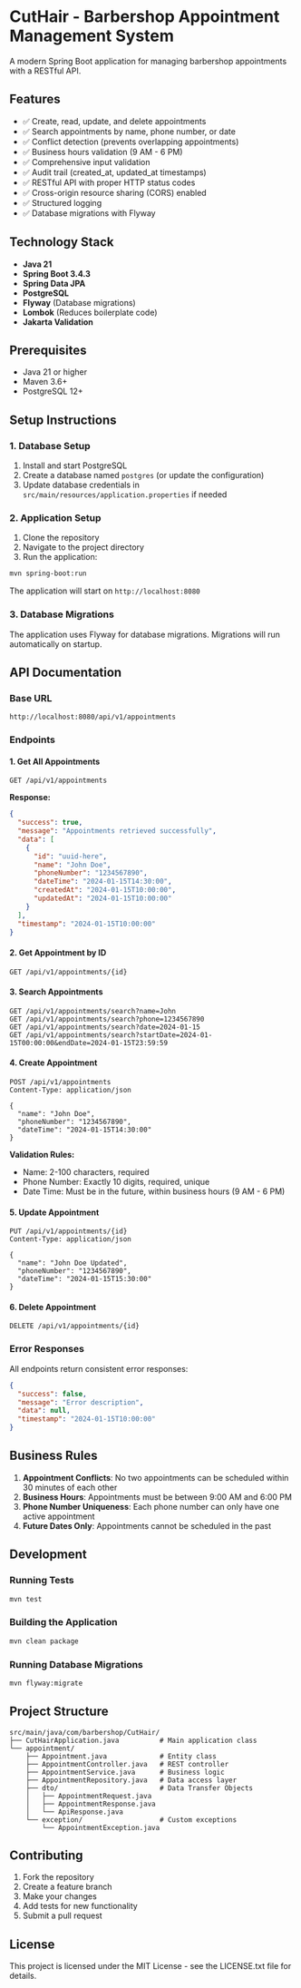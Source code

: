 # CutHair - Barbershop Appointment Management System

A modern Spring Boot application for managing barbershop appointments with a RESTful API.

## Features

- ✅ Create, read, update, and delete appointments
- ✅ Search appointments by name, phone number, or date
- ✅ Conflict detection (prevents overlapping appointments)
- ✅ Business hours validation (9 AM - 6 PM)
- ✅ Comprehensive input validation
- ✅ Audit trail (created_at, updated_at timestamps)
- ✅ RESTful API with proper HTTP status codes
- ✅ Cross-origin resource sharing (CORS) enabled
- ✅ Structured logging
- ✅ Database migrations with Flyway

## Technology Stack

- **Java 21**
- **Spring Boot 3.4.3**
- **Spring Data JPA**
- **PostgreSQL**
- **Flyway** (Database migrations)
- **Lombok** (Reduces boilerplate code)
- **Jakarta Validation**

## Prerequisites

- Java 21 or higher
- Maven 3.6+
- PostgreSQL 12+

## Setup Instructions

### 1. Database Setup

1. Install and start PostgreSQL
2. Create a database named `postgres` (or update the configuration)
3. Update database credentials in `src/main/resources/application.properties` if needed

### 2. Application Setup

1. Clone the repository
2. Navigate to the project directory
3. Run the application:

```bash
mvn spring-boot:run
```

The application will start on `http://localhost:8080`

### 3. Database Migrations

The application uses Flyway for database migrations. Migrations will run automatically on startup.

## API Documentation

### Base URL
```
http://localhost:8080/api/v1/appointments
```

### Endpoints

#### 1. Get All Appointments
```http
GET /api/v1/appointments
```

**Response:**
```json
{
  "success": true,
  "message": "Appointments retrieved successfully",
  "data": [
    {
      "id": "uuid-here",
      "name": "John Doe",
      "phoneNumber": "1234567890",
      "dateTime": "2024-01-15T14:30:00",
      "createdAt": "2024-01-15T10:00:00",
      "updatedAt": "2024-01-15T10:00:00"
    }
  ],
  "timestamp": "2024-01-15T10:00:00"
}
```

#### 2. Get Appointment by ID
```http
GET /api/v1/appointments/{id}
```

#### 3. Search Appointments
```http
GET /api/v1/appointments/search?name=John
GET /api/v1/appointments/search?phone=1234567890
GET /api/v1/appointments/search?date=2024-01-15
GET /api/v1/appointments/search?startDate=2024-01-15T00:00:00&endDate=2024-01-15T23:59:59
```

#### 4. Create Appointment
```http
POST /api/v1/appointments
Content-Type: application/json

{
  "name": "John Doe",
  "phoneNumber": "1234567890",
  "dateTime": "2024-01-15T14:30:00"
}
```

**Validation Rules:**
- Name: 2-100 characters, required
- Phone Number: Exactly 10 digits, required, unique
- Date Time: Must be in the future, within business hours (9 AM - 6 PM)

#### 5. Update Appointment
```http
PUT /api/v1/appointments/{id}
Content-Type: application/json

{
  "name": "John Doe Updated",
  "phoneNumber": "1234567890",
  "dateTime": "2024-01-15T15:30:00"
}
```

#### 6. Delete Appointment
```http
DELETE /api/v1/appointments/{id}
```

### Error Responses

All endpoints return consistent error responses:

```json
{
  "success": false,
  "message": "Error description",
  "data": null,
  "timestamp": "2024-01-15T10:00:00"
}
```

## Business Rules

1. **Appointment Conflicts**: No two appointments can be scheduled within 30 minutes of each other
2. **Business Hours**: Appointments must be between 9:00 AM and 6:00 PM
3. **Phone Number Uniqueness**: Each phone number can only have one active appointment
4. **Future Dates Only**: Appointments cannot be scheduled in the past

## Development

### Running Tests
```bash
mvn test
```

### Building the Application
```bash
mvn clean package
```

### Running Database Migrations
```bash
mvn flyway:migrate
```

## Project Structure

```
src/main/java/com/barbershop/CutHair/
├── CutHairApplication.java          # Main application class
└── appointment/
    ├── Appointment.java             # Entity class
    ├── AppointmentController.java   # REST controller
    ├── AppointmentService.java      # Business logic
    ├── AppointmentRepository.java   # Data access layer
    ├── dto/                         # Data Transfer Objects
    │   ├── AppointmentRequest.java
    │   ├── AppointmentResponse.java
    │   └── ApiResponse.java
    └── exception/                   # Custom exceptions
        └── AppointmentException.java
```

## Contributing

1. Fork the repository
2. Create a feature branch
3. Make your changes
4. Add tests for new functionality
5. Submit a pull request

## License

This project is licensed under the MIT License - see the LICENSE.txt file for details. 